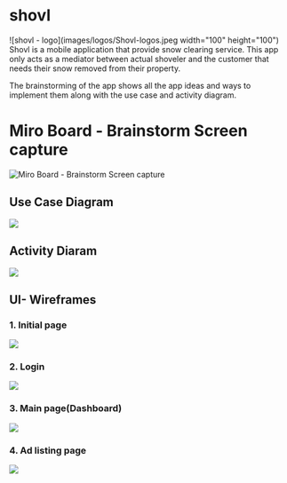 # **shovl**
![shovl - logo](images/logos/Shovl-logos.jpeg width="100" height="100")
Shovl is a mobile application that provide snow clearing service. This app only acts as a mediator between actual shoveler and the customer that needs their snow removed from their property.

The brainstorming of the app shows all the app ideas and ways to implement them along with the use case and activity diagram.

# Miro Board - Brainstorm Screen capture

![Miro Board - Brainstorm Screen capture](images/Shovl_Miro_Board_ss.png) 

## Use Case Diagram

![](images/Snow_clearing_use_case.jpeg)

## Activity Diaram
![](images/activity_diagram_snow_clearing_service.jpeg)

## UI- Wireframes

### 1. Initial page

![](images/landing_page.png)

### 2. Login

![](images/Login.png)

### 3. Main page(Dashboard)

![](images/Mainactivity.png)

### 4. Ad listing page

![](images/Ad_listing_page.png)



